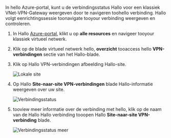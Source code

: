 In hello Azure-portal, kunt u de verbindingsstatus Hallo voor een klassiek VNet-VPN-Gateway weergeven door te navigeren toohello verbinding. Hallo volgt eenrichtingssessie toonavigate tooyour verbinding weergeven en controleren.

1. In Hallo [Azure-portal](http://portal.azure.com), klikt u op **alle resources** en navigeer tooyour klassiek virtueel netwerk.
2. Klik op de blade virtueel netwerk hello, **overzicht** tooaccess hello **VPN-verbindingen** sectie van het Hallo-blade.
3. Klik op Hallo VPN-verbindingen afbeelding Hallo-site.

    ![Lokale site](./media/vpn-gateway-verify-connection-azureportal-classic/localsitename.png "lokale site")
4. Op Hallo **Site-naar-site VPN-verbindingen** blade Hallo-informatie weergeven over uw site.

    ![Verbindingsstatus](./media/vpn-gateway-verify-connection-azureportal-classic/siteconnectstatus.png "Verbindingsstatus")
5. tooview meer informatie over de verbinding met hello, klik op de naam van de Hallo Hallo verbinding tooopen Hallo **Site-naar-site VPN-verbinding** blade.

    ![Verbindingsstatus meer](./media/vpn-gateway-verify-connection-azureportal-classic/connections4.png "Verbindingsstatus meer info")